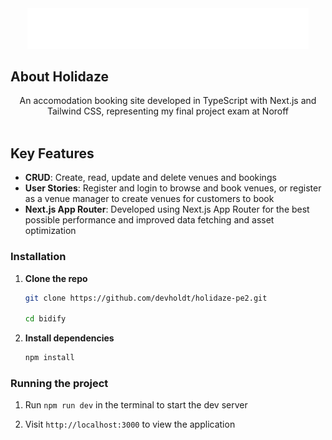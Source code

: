 <div align="center">
    <img src="./public/logo-white.svg" alt="holidaze logo" width="450">
</div>

## About Holidaze

<div align="center">
    An accomodation booking site developed in TypeScript with Next.js and Tailwind CSS, representing my final project exam at Noroff
</div>

</br>

## Key Features

-  **CRUD**: Create, read, update and delete venues and bookings
-  **User Stories**: Register and login to browse and book venues, or register as a venue manager to create venues for customers to book
-  **Next.js App Router**: Developed using Next.js App Router for the best possible performance and improved data fetching and asset optimization

### Installation

1. **Clone the repo**

   ```bash
   git clone https://github.com/devholdt/holidaze-pe2.git

   cd bidify
   ```

2. **Install dependencies**

   ```bash
   npm install
   ```

### Running the project

1. Run `npm run dev` in the terminal to start the dev server

2. Visit `http://localhost:3000` to view the application
